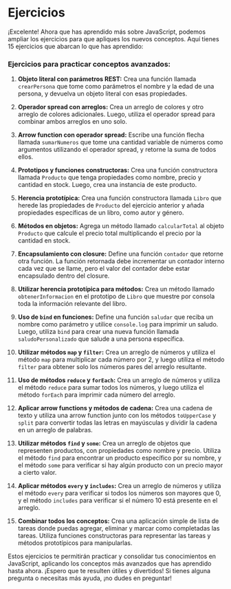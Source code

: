 # Ejercicios
¡Excelente! Ahora que has aprendido más sobre JavaScript, podemos ampliar los ejercicios para que apliques los nuevos conceptos. Aquí tienes 15 ejercicios que abarcan lo que has aprendido:

### Ejercicios para practicar conceptos avanzados:

1. **Objeto literal con parámetros REST:**
   Crea una función llamada `crearPersona` que tome como parámetros el nombre y la edad de una persona, y devuelva un objeto literal con esas propiedades.

2. **Operador spread con arreglos:**
   Crea un arreglo de colores y otro arreglo de colores adicionales. Luego, utiliza el operador spread para combinar ambos arreglos en uno solo.

3. **Arrow function con operador spread:**
   Escribe una función flecha llamada `sumarNumeros` que tome una cantidad variable de números como argumentos utilizando el operador spread, y retorne la suma de todos ellos.

4. **Prototipos y funciones constructoras:**
   Crea una función constructora llamada `Producto` que tenga propiedades como nombre, precio y cantidad en stock. Luego, crea una instancia de este producto.

5. **Herencia prototípica:**
   Crea una función constructora llamada `Libro` que herede las propiedades de `Producto` del ejercicio anterior y añada propiedades específicas de un libro, como autor y género.

6. **Métodos en objetos:**
   Agrega un método llamado `calcularTotal` al objeto `Producto` que calcule el precio total multiplicando el precio por la cantidad en stock.

7. **Encapsulamiento con closure:**
   Define una función `contador` que retorne otra función. La función retornada debe incrementar un contador interno cada vez que se llame, pero el valor del contador debe estar encapsulado dentro del closure.

8. **Utilizar herencia prototípica para métodos:**
   Crea un método llamado `obtenerInformacion` en el prototipo de `Libro` que muestre por consola toda la información relevante del libro.

9. **Uso de `bind` en funciones:**
   Define una función `saludar` que reciba un nombre como parámetro y utilice `console.log` para imprimir un saludo. Luego, utiliza `bind` para crear una nueva función llamada `saludoPersonalizado` que salude a una persona específica.

10. **Utilizar métodos `map` y `filter`:**
    Crea un arreglo de números y utiliza el método `map` para multiplicar cada número por 2, y luego utiliza el método `filter` para obtener solo los números pares del arreglo resultante.

11. **Uso de métodos `reduce` y `forEach`:**
    Crea un arreglo de números y utiliza el método `reduce` para sumar todos los números, y luego utiliza el método `forEach` para imprimir cada número del arreglo.

12. **Aplicar arrow functions y métodos de cadena:**
    Crea una cadena de texto y utiliza una arrow function junto con los métodos `toUpperCase` y `split` para convertir todas las letras en mayúsculas y dividir la cadena en un arreglo de palabras.

13. **Utilizar métodos `find` y `some`:**
    Crea un arreglo de objetos que representen productos, con propiedades como nombre y precio. Utiliza el método `find` para encontrar un producto específico por su nombre, y el método `some` para verificar si hay algún producto con un precio mayor a cierto valor.

14. **Aplicar métodos `every` y `includes`:**
    Crea un arreglo de números y utiliza el método `every` para verificar si todos los números son mayores que 0, y el método `includes` para verificar si el número 10 está presente en el arreglo.

15. **Combinar todos los conceptos:**
    Crea una aplicación simple de lista de tareas donde puedas agregar, eliminar y marcar como completadas las tareas. Utiliza funciones constructoras para representar las tareas y métodos prototípicos para manipularlas.

Estos ejercicios te permitirán practicar y consolidar tus conocimientos en JavaScript, aplicando los conceptos más avanzados que has aprendido hasta ahora. ¡Espero que te resulten útiles y divertidos! Si tienes alguna pregunta o necesitas más ayuda, ¡no dudes en preguntar!
